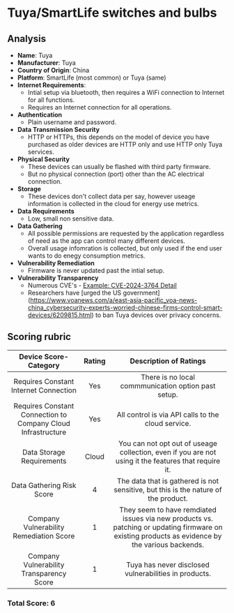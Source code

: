 # Tuya/SmartLife switches and bulbs
## Analysis
- **Name**: Tuya
- **Manufacturer**: Tuya
- **Country of Origin**: China
- **Platform**: SmartLife (most common) or Tuya (same)
- **Internet Requirements**:
    - Intial setup via bluetooth, then requires a WiFi connection to Internet for all functions.  
    - Requires an Internet connection for all operations.  
- **Authentication**
    - Plain username and password.  
- **Data Transmission Security**
    - HTTP or HTTPs, this depends on the model of device you have purchased as older devices are HTTP only and use HTTP only Tuya services.  
- **Physical Security**
    - These devices can usually be flashed with third party firmware.
    - But no physical connection (port) other than the AC electrical connection.
- **Storage**
    - These devices don't collect data per say, however useage information is collected in the cloud for energy use metrics.  
- **Data Requirements**
    - Low, small non sensitive data. 
- **Data Gathering**
  - All possible permissions are requested by the application regardless of need as the app can control many different devices.  
  - Overall usage infomration is collected, but only used if the end user wants to do enegy consumption metrics.  
- **Vulnerability Remediation**
  - Firmware is never updated past the intial setup.  
- **Vulnerability Transparency**
  - Numerous CVE's - [Example: CVE-2024-3764 Detail](https://nvd.nist.gov/vuln/detail/CVE-2024-3764)
  - Researchers have [urged the US government] (https://www.voanews.com/a/east-asia-pacific_voa-news-china_cybersecurity-experts-worried-chinese-firms-control-smart-devices/6209815.html) to ban Tuya devices over privacy concerns.
## Scoring rubric
| Device Score-Category |  Rating | Description of Ratings | 
| :---: | :---: | :---: | 
| Requires Constant Internet Connection | Yes | There is no local commmunication option past setup.   |
| Requires Constant Connection to Company Cloud Infrastructure | Yes | All control is via API calls to the cloud service.   |
| Data Storage Requirements | Cloud | You can not opt out of useage collection, even if you are not using it the features that require it.   |
| Data Gathering Risk Score | 4 | The data that is gathered is not sensitive, but this is the nature of the product. |
| Company Vulnerability Remediation Score | 1 | They seem to have remdiated issues via new products vs. patching or updating firmware on existing products as evidence by the various backends. |
| Company Vulnerability Transparency Score | 1 | Tuya has never disclosed vulnerabilities in products. | 

### Total Score: 6

